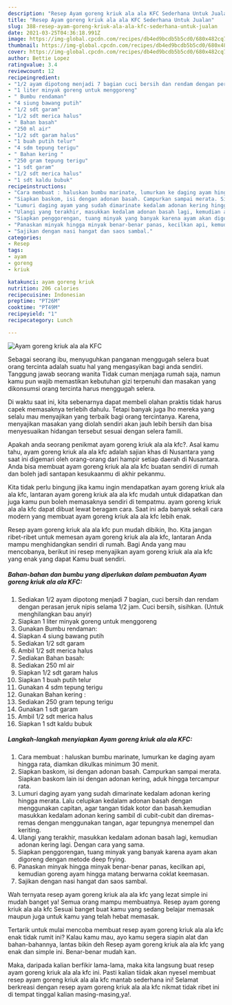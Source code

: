 ```yaml
---
description: "Resep Ayam goreng kriuk ala ala KFC Sederhana Untuk Jualan"
title: "Resep Ayam goreng kriuk ala ala KFC Sederhana Untuk Jualan"
slug: 388-resep-ayam-goreng-kriuk-ala-ala-kfc-sederhana-untuk-jualan
date: 2021-03-25T04:36:18.991Z
image: https://img-global.cpcdn.com/recipes/db4ed9bcdb5b5cd0/680x482cq70/ayam-goreng-kriuk-ala-ala-kfc-foto-resep-utama.jpg
thumbnail: https://img-global.cpcdn.com/recipes/db4ed9bcdb5b5cd0/680x482cq70/ayam-goreng-kriuk-ala-ala-kfc-foto-resep-utama.jpg
cover: https://img-global.cpcdn.com/recipes/db4ed9bcdb5b5cd0/680x482cq70/ayam-goreng-kriuk-ala-ala-kfc-foto-resep-utama.jpg
author: Bettie Lopez
ratingvalue: 3.4
reviewcount: 12
recipeingredient:
- "1/2 ayam dipotong menjadi 7 bagian cuci bersih dan rendam dengan perasan jeruk nipis selama 12 jam Cuci bersih sisihkan Untuk menghilangkan bau anyir"
- "1 liter minyak goreng untuk menggoreng"
- " Bumbu rendaman"
- "4 siung bawang putih"
- "1/2 sdt garam"
- "1/2 sdt merica halus"
- " Bahan basah"
- "250 ml air"
- "1/2 sdt garam halus"
- "1 buah putih telur"
- "4 sdm tepung terigu"
- " Bahan kering "
- "250 gram tepung terigu"
- "1 sdt garam"
- "1/2 sdt merica halus"
- "1 sdt kaldu bubuk"
recipeinstructions:
- "Cara membuat : haluskan bumbu marinate, lumurkan ke daging ayam hingga rata, diamkan dikulkas minimum 30 menit."
- "Siapkan baskom, isi dengan adonan basah. Campurkan sampai merata. Siapkan baskom lain isi dengan adonan kering, aduk hingga tercampur rata."
- "Lumuri daging ayam yang sudah dimarinate kedalam adonan kering hingga merata. Lalu celupkan kedalam adonan basah dengan menggunakan capitan, agar tangan tidak kotor dan basah.kemudian masukkan kedalam adonan kering sambil di cubit-cubit dan diremas-remas dengan menggunakan tangan, agar tepungnya menempel dan keriting."
- "Ulangi yang terakhir, masukkan kedalam adonan basah lagi, kemudian adonan kering lagi. Dengan cara yang sama."
- "Siapkan penggorengan, tuang minyak yang banyak karena ayam akan digoreng dengan metode deep frying."
- "Panaskan minyak hingga minyak benar-benar panas, kecilkan api, kemudian goreng ayam hingga matang berwarna coklat keemasan."
- "Sajikan dengan nasi hangat dan saos sambal."
categories:
- Resep
tags:
- ayam
- goreng
- kriuk

katakunci: ayam goreng kriuk 
nutrition: 206 calories
recipecuisine: Indonesian
preptime: "PT26M"
cooktime: "PT49M"
recipeyield: "1"
recipecategory: Lunch

---
```



![Ayam goreng kriuk ala ala KFC](https://img-global.cpcdn.com/recipes/db4ed9bcdb5b5cd0/680x482cq70/ayam-goreng-kriuk-ala-ala-kfc-foto-resep-utama.jpg)

Sebagai seorang ibu, menyuguhkan panganan menggugah selera buat orang tercinta adalah suatu hal yang mengasyikan bagi anda sendiri. Tanggung jawab seorang  wanita Tidak cuman menjaga rumah saja, namun kamu pun wajib memastikan kebutuhan gizi terpenuhi dan masakan yang dikonsumsi orang tercinta harus menggugah selera.

Di waktu  saat ini, kita sebenarnya dapat membeli olahan praktis tidak harus capek memasaknya terlebih dahulu. Tetapi banyak juga lho mereka yang selalu mau menyajikan yang terbaik bagi orang tercintanya. Karena, menyajikan masakan yang diolah sendiri akan jauh lebih bersih dan bisa menyesuaikan hidangan tersebut sesuai dengan selera famili. 



Apakah anda seorang penikmat ayam goreng kriuk ala ala kfc?. Asal kamu tahu, ayam goreng kriuk ala ala kfc adalah sajian khas di Nusantara yang saat ini digemari oleh orang-orang dari hampir setiap daerah di Nusantara. Anda bisa membuat ayam goreng kriuk ala ala kfc buatan sendiri di rumah dan boleh jadi santapan kesukaanmu di akhir pekanmu.

Kita tidak perlu bingung jika kamu ingin mendapatkan ayam goreng kriuk ala ala kfc, lantaran ayam goreng kriuk ala ala kfc mudah untuk didapatkan dan juga kamu pun boleh memasaknya sendiri di tempatmu. ayam goreng kriuk ala ala kfc dapat dibuat lewat beragam cara. Saat ini ada banyak sekali cara modern yang membuat ayam goreng kriuk ala ala kfc lebih enak.

Resep ayam goreng kriuk ala ala kfc pun mudah dibikin, lho. Kita jangan ribet-ribet untuk memesan ayam goreng kriuk ala ala kfc, lantaran Anda mampu menghidangkan sendiri di rumah. Bagi Anda yang mau mencobanya, berikut ini resep menyajikan ayam goreng kriuk ala ala kfc yang enak yang dapat Kamu buat sendiri.

<!--inarticleads1-->

##### Bahan-bahan dan bumbu yang diperlukan dalam pembuatan Ayam goreng kriuk ala ala KFC:

1. Sediakan 1/2 ayam dipotong menjadi 7 bagian, cuci bersih dan rendam dengan perasan jeruk nipis selama 1/2 jam. Cuci bersih, sisihkan. (Untuk menghilangkan bau anyir)
1. Siapkan 1 liter minyak goreng untuk menggoreng
1. Gunakan  Bumbu rendaman:
1. Siapkan 4 siung bawang putih
1. Sediakan 1/2 sdt garam
1. Ambil 1/2 sdt merica halus
1. Sediakan  Bahan basah:
1. Sediakan 250 ml air
1. Siapkan 1/2 sdt garam halus
1. Siapkan 1 buah putih telur
1. Gunakan 4 sdm tepung terigu
1. Gunakan  Bahan kering :
1. Sediakan 250 gram tepung terigu
1. Gunakan 1 sdt garam
1. Ambil 1/2 sdt merica halus
1. Siapkan 1 sdt kaldu bubuk




<!--inarticleads2-->

##### Langkah-langkah menyiapkan Ayam goreng kriuk ala ala KFC:

1. Cara membuat : haluskan bumbu marinate, lumurkan ke daging ayam hingga rata, diamkan dikulkas minimum 30 menit.
1. Siapkan baskom, isi dengan adonan basah. Campurkan sampai merata. Siapkan baskom lain isi dengan adonan kering, aduk hingga tercampur rata.
1. Lumuri daging ayam yang sudah dimarinate kedalam adonan kering hingga merata. Lalu celupkan kedalam adonan basah dengan menggunakan capitan, agar tangan tidak kotor dan basah.kemudian masukkan kedalam adonan kering sambil di cubit-cubit dan diremas-remas dengan menggunakan tangan, agar tepungnya menempel dan keriting.
1. Ulangi yang terakhir, masukkan kedalam adonan basah lagi, kemudian adonan kering lagi. Dengan cara yang sama.
1. Siapkan penggorengan, tuang minyak yang banyak karena ayam akan digoreng dengan metode deep frying.
1. Panaskan minyak hingga minyak benar-benar panas, kecilkan api, kemudian goreng ayam hingga matang berwarna coklat keemasan.
1. Sajikan dengan nasi hangat dan saos sambal.




Wah ternyata resep ayam goreng kriuk ala ala kfc yang lezat simple ini mudah banget ya! Semua orang mampu membuatnya. Resep ayam goreng kriuk ala ala kfc Sesuai banget buat kamu yang sedang belajar memasak maupun juga untuk kamu yang telah hebat memasak.

Tertarik untuk mulai mencoba membuat resep ayam goreng kriuk ala ala kfc enak tidak rumit ini? Kalau kamu mau, ayo kamu segera siapin alat dan bahan-bahannya, lantas bikin deh Resep ayam goreng kriuk ala ala kfc yang enak dan simple ini. Benar-benar mudah kan. 

Maka, daripada kalian berfikir lama-lama, maka kita langsung buat resep ayam goreng kriuk ala ala kfc ini. Pasti kalian tiidak akan nyesel membuat resep ayam goreng kriuk ala ala kfc mantab sederhana ini! Selamat berkreasi dengan resep ayam goreng kriuk ala ala kfc nikmat tidak ribet ini di tempat tinggal kalian masing-masing,ya!.

